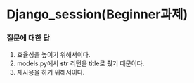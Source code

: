 # Django_session(Beginner과제)

### 질문에 대한 답

1. 효율성을 높이기 위해서이다.
2. models.py에서 **str** 리턴을 title로 줬기 때문이다.
3. 재사용을 하기 위해서이다.
